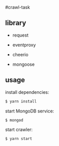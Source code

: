 #crawl-task

## library

* request

* eventproxy

* cheerio

* mongoose

## usage

install dependencies:

```bash
$ yarn install
```
start MongoDB service:

```bash
$ mongod
```

start crawler:

```bash
$ yarn start
```